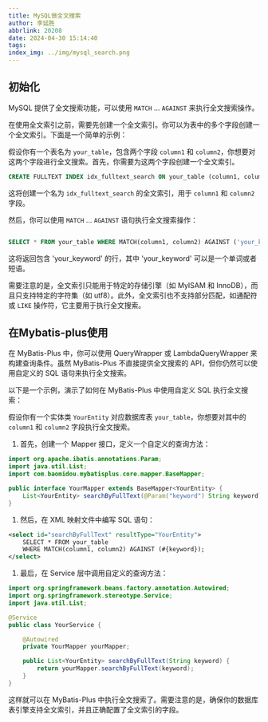 ```yaml
---
title: MySQL做全文搜索
author: 李延胜
abbrlink: 20208
date: 2024-04-30 15:14:40
tags:
index_img: ../img/mysql_search.png
---
```



## 初始化

MySQL 提供了全文搜索功能，可以使用 `MATCH` ... `AGAINST` 来执行全文搜索操作。

在使用全文索引之前，需要先创建一个全文索引。你可以为表中的多个字段创建一个全文索引。下面是一个简单的示例：

假设你有一个表名为 `your_table`，包含两个字段 `column1` 和 `column2`，你想要对这两个字段进行全文搜索。首先，你需要为这两个字段创建一个全文索引。

```sql
CREATE FULLTEXT INDEX idx_fulltext_search ON your_table (column1, column2);
```

这将创建一个名为 `idx_fulltext_search` 的全文索引，用于 `column1` 和 `column2` 字段。

然后，你可以使用 `MATCH` ... `AGAINST` 语句执行全文搜索操作：

```sql

SELECT * FROM your_table WHERE MATCH(column1, column2) AGAINST ('your_keyword');
```

这将返回包含 'your_keyword' 的行，其中 'your_keyword' 可以是一个单词或者短语。

需要注意的是，全文索引只能用于特定的存储引擎（如 MyISAM 和 InnoDB），而且只支持特定的字符集（如 utf8）。此外，全文索引也不支持部分匹配，如通配符或 `LIKE` 操作符，它主要用于执行全文搜索。

## 在Mybatis-plus使用

在 MyBatis-Plus 中，你可以使用 QueryWrapper 或 LambdaQueryWrapper 来构建查询条件。虽然 MyBatis-Plus 不直接提供全文搜索的 API，但你仍然可以使用自定义的 SQL 语句来执行全文搜索。

以下是一个示例，演示了如何在 MyBatis-Plus 中使用自定义 SQL 执行全文搜索：

假设你有一个实体类 `YourEntity` 对应数据库表 `your_table`，你想要对其中的 `column1` 和 `column2` 字段执行全文搜索。

1. 首先，创建一个 Mapper 接口，定义一个自定义的查询方法：

```java
import org.apache.ibatis.annotations.Param;
import java.util.List;
import com.baomidou.mybatisplus.core.mapper.BaseMapper;

public interface YourMapper extends BaseMapper<YourEntity> {
    List<YourEntity> searchByFullText(@Param("keyword") String keyword);
}
```

1. 然后，在 XML 映射文件中编写 SQL 语句：

```xml
<select id="searchByFullText" resultType="YourEntity">
    SELECT * FROM your_table
    WHERE MATCH(column1, column2) AGAINST (#{keyword});
</select>
```

1. 最后，在 Service 层中调用自定义的查询方法：

```java
import org.springframework.beans.factory.annotation.Autowired;
import org.springframework.stereotype.Service;
import java.util.List;

@Service
public class YourService {

    @Autowired
    private YourMapper yourMapper;

    public List<YourEntity> searchByFullText(String keyword) {
        return yourMapper.searchByFullText(keyword);
    }
}
```

这样就可以在 MyBatis-Plus 中执行全文搜索了。需要注意的是，确保你的数据库表引擎支持全文索引，并且正确配置了全文索引的字段。